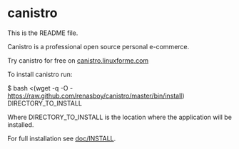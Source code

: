 canistro
========

This is the README file.<br/>

Canistro is a professional open source personal e-commerce.<br/>

Try canistro for free on [canistro.linuxforme.com](http://canistro.linuxforme.com)<br/>

To install canistro run:<br/>

$ bash <(wget -q -O - https://raw.github.com/renasboy/canistro/master/bin/install) DIRECTORY_TO_INSTALL

Where DIRECTORY_TO_INSTALL is the location where the application will be installed.<br/>

For full installation see [doc/INSTALL](canistro/blob/master/doc/INSTALL).<br/>
